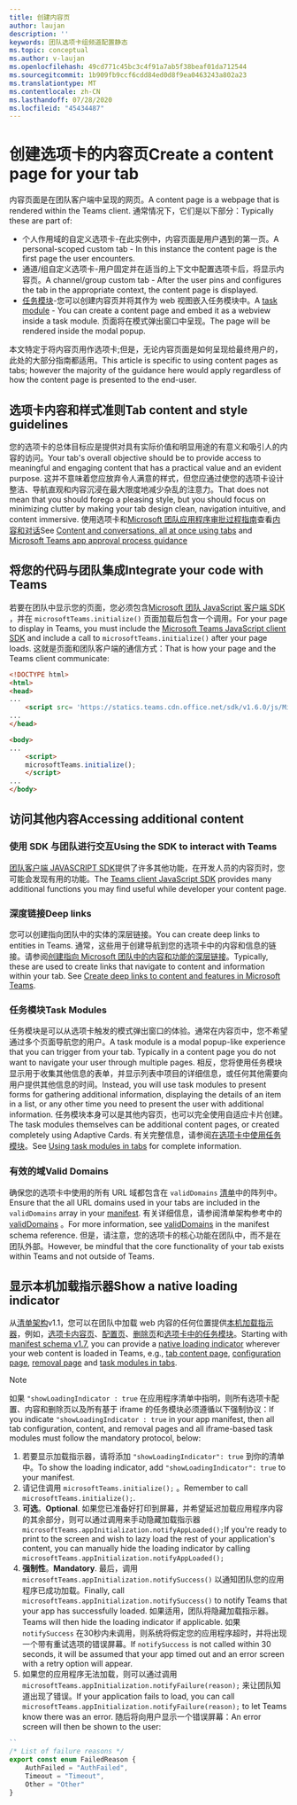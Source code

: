 ```yaml
---
title: 创建内容页
author: laujan
description: ''
keywords: 团队选项卡组频道配置静态
ms.topic: conceptual
ms.author: v-laujan
ms.openlocfilehash: 49cd771c45bc3c4f91a7ab5f38beaf01da712544
ms.sourcegitcommit: 1b909fb9ccf6cdd84ed0d8f9ea0463243a802a23
ms.translationtype: MT
ms.contentlocale: zh-CN
ms.lasthandoff: 07/28/2020
ms.locfileid: "45434487"
---
```

# <a name="create-a-content-page-for-your-tab"></a><span data-ttu-id="85a06-103">创建选项卡的内容页</span><span class="sxs-lookup"><span data-stu-id="85a06-103">Create a content page for your tab</span></span>

<span data-ttu-id="85a06-104">内容页面是在团队客户端中呈现的网页。</span><span class="sxs-lookup"><span data-stu-id="85a06-104">A content page is a webpage that is rendered within the Teams client.</span></span> <span data-ttu-id="85a06-105">通常情况下，它们是以下部分：</span><span class="sxs-lookup"><span data-stu-id="85a06-105">Typically these are part of:</span></span>

* <span data-ttu-id="85a06-106">个人作用域的自定义选项卡-在此实例中，内容页面是用户遇到的第一页。</span><span class="sxs-lookup"><span data-stu-id="85a06-106">A personal-scoped custom tab - In this instance the content page is the first page the user encounters.</span></span>
* <span data-ttu-id="85a06-107">通道/组自定义选项卡-用户固定并在适当的上下文中配置选项卡后，将显示内容页。</span><span class="sxs-lookup"><span data-stu-id="85a06-107">A channel/group custom tab - After the user pins and configures the tab in the appropriate context, the content page is displayed.</span></span>
* <span data-ttu-id="85a06-108">[任务模块](~/task-modules-and-cards/what-are-task-modules.md)-您可以创建内容页并将其作为 web 视图嵌入任务模块中。</span><span class="sxs-lookup"><span data-stu-id="85a06-108">A [task module](~/task-modules-and-cards/what-are-task-modules.md) - You can create a content page and embed it as a webview inside a task module.</span></span> <span data-ttu-id="85a06-109">页面将在模式弹出窗口中呈现。</span><span class="sxs-lookup"><span data-stu-id="85a06-109">The page will be rendered inside the modal popup.</span></span>

<span data-ttu-id="85a06-110">本文特定于将内容页用作选项卡;但是，无论内容页面是如何呈现给最终用户的，此处的大部分指南都适用。</span><span class="sxs-lookup"><span data-stu-id="85a06-110">This article is specific to using content pages as tabs; however the majority of the guidance here would apply regardless of how the content page is presented to the end-user.</span></span>

## <a name="tab-content-and-style-guidelines"></a><span data-ttu-id="85a06-111">选项卡内容和样式准则</span><span class="sxs-lookup"><span data-stu-id="85a06-111">Tab content and style guidelines</span></span>

<span data-ttu-id="85a06-112">您的选项卡的总体目标应是提供对具有实际价值和明显用途的有意义和吸引人的内容的访问。</span><span class="sxs-lookup"><span data-stu-id="85a06-112">Your tab's overall objective should be to provide access to meaningful and engaging content that has a practical value and an evident purpose.</span></span> <span data-ttu-id="85a06-113">这并不意味着您应放弃令人满意的样式，但您应通过使您的选项卡设计整洁、导航直观和内容沉浸在最大限度地减少杂乱的注意力。</span><span class="sxs-lookup"><span data-stu-id="85a06-113">That does not mean that you should forego a pleasing style, but you should focus on minimizing clutter by making your tab design clean, navigation intuitive, and content immersive.</span></span> <span data-ttu-id="85a06-114">使用选项卡和[Microsoft 团队应用程序审批过程指南](~/concepts/deploy-and-publish/appsource/prepare/frequently-failed-cases.md)查看[内容和对话](~/tabs/design/tabs.md)</span><span class="sxs-lookup"><span data-stu-id="85a06-114">See [Content and conversations, all at once using tabs](~/tabs/design/tabs.md) and [Microsoft Teams app approval process guidance](~/concepts/deploy-and-publish/appsource/prepare/frequently-failed-cases.md)</span></span>

## <a name="integrate-your-code-with-teams"></a><span data-ttu-id="85a06-115">将您的代码与团队集成</span><span class="sxs-lookup"><span data-stu-id="85a06-115">Integrate your code with Teams</span></span>

<span data-ttu-id="85a06-116">若要在团队中显示您的页面，您必须包含[Microsoft 团队 JavaScript 客户端 SDK](/javascript/api/overview/msteams-client?view=msteams-client-js-latest) ，并在 `microsoftTeams.initialize()` 页面加载后包含一个调用。</span><span class="sxs-lookup"><span data-stu-id="85a06-116">For your page to display in Teams, you must include the [Microsoft Teams JavaScript client SDK](/javascript/api/overview/msteams-client?view=msteams-client-js-latest) and include a call to `microsoftTeams.initialize()` after your page loads.</span></span> <span data-ttu-id="85a06-117">这就是页面和团队客户端的通信方式：</span><span class="sxs-lookup"><span data-stu-id="85a06-117">That is how your page and the Teams client communicate:</span></span>

```html
<!DOCTYPE html>
<html>
<head>
...
    <script src= 'https://statics.teams.cdn.office.net/sdk/v1.6.0/js/MicrosoftTeams.min.js'></script>
...
</head>

<body>
...
    <script>
    microsoftTeams.initialize();
    </script>
...
</body>
```

## <a name="accessing-additional-content"></a><span data-ttu-id="85a06-118">访问其他内容</span><span class="sxs-lookup"><span data-stu-id="85a06-118">Accessing additional content</span></span>

### <a name="using-the-sdk-to-interact-with-teams"></a><span data-ttu-id="85a06-119">使用 SDK 与团队进行交互</span><span class="sxs-lookup"><span data-stu-id="85a06-119">Using the SDK to interact with Teams</span></span>

<span data-ttu-id="85a06-120">[团队客户端 JAVASCRIPT SDK](~/tabs/how-to/using-teams-client-sdk.md)提供了许多其他功能，在开发人员的内容页时，您可能会发现有用的功能。</span><span class="sxs-lookup"><span data-stu-id="85a06-120">The [Teams client JavaScript SDK](~/tabs/how-to/using-teams-client-sdk.md) provides many additional functions you may find useful while developer your content page.</span></span>

### <a name="deep-links"></a><span data-ttu-id="85a06-121">深度链接</span><span class="sxs-lookup"><span data-stu-id="85a06-121">Deep links</span></span>

<span data-ttu-id="85a06-122">您可以创建指向团队中的实体的深层链接。</span><span class="sxs-lookup"><span data-stu-id="85a06-122">You can create deep links to entities in Teams.</span></span> <span data-ttu-id="85a06-123">通常，这些用于创建导航到您的选项卡中的内容和信息的链接。请参阅[创建指向 Microsoft 团队中的内容和功能的深层链接](~/concepts/build-and-test/deep-links.md)。</span><span class="sxs-lookup"><span data-stu-id="85a06-123">Typically, these are used to create links that navigate to content and information within your tab. See [Create deep links to content and features in Microsoft Teams](~/concepts/build-and-test/deep-links.md).</span></span>

### <a name="task-modules"></a><span data-ttu-id="85a06-124">任务模块</span><span class="sxs-lookup"><span data-stu-id="85a06-124">Task Modules</span></span>

<span data-ttu-id="85a06-125">任务模块是可以从选项卡触发的模式弹出窗口的体验。通常在内容页中，您不希望通过多个页面导航您的用户。</span><span class="sxs-lookup"><span data-stu-id="85a06-125">A task module is a modal popup-like experience that you can trigger from your tab. Typically in a content page you do not want to navigate your user through multiple pages.</span></span> <span data-ttu-id="85a06-126">相反，您将使用任务模块显示用于收集其他信息的表单，并显示列表中项目的详细信息，或任何其他需要向用户提供其他信息的时间。</span><span class="sxs-lookup"><span data-stu-id="85a06-126">Instead, you will use task modules to present forms for gathering additional information, displaying the details of an item in a list, or any other time you need to present the user with additional information.</span></span> <span data-ttu-id="85a06-127">任务模块本身可以是其他内容页，也可以完全使用自适应卡片创建。</span><span class="sxs-lookup"><span data-stu-id="85a06-127">The task modules themselves can be additional content pages, or created completely using Adaptive Cards.</span></span> <span data-ttu-id="85a06-128">有关完整信息，请参阅[在选项卡中使用任务模块](~/task-modules-and-cards/task-modules/task-modules-tabs.md)。</span><span class="sxs-lookup"><span data-stu-id="85a06-128">See [Using task modules in tabs](~/task-modules-and-cards/task-modules/task-modules-tabs.md) for complete information.</span></span>

### <a name="valid-domains"></a><span data-ttu-id="85a06-129">有效的域</span><span class="sxs-lookup"><span data-stu-id="85a06-129">Valid Domains</span></span>

<span data-ttu-id="85a06-130">确保您的选项卡中使用的所有 URL 域都包含在 `validDomains` [清单](~/concepts/build-and-test/apps-package.md)中的阵列中。</span><span class="sxs-lookup"><span data-stu-id="85a06-130">Ensure that the all URL domains used in your tabs are included in the `validDomains` array in your [manifest](~/concepts/build-and-test/apps-package.md).</span></span> <span data-ttu-id="85a06-131">有关详细信息，请参阅清单架构参考中的[validDomains](~/resources/schema/manifest-schema.md#validdomains) 。</span><span class="sxs-lookup"><span data-stu-id="85a06-131">For more information, see [validDomains](~/resources/schema/manifest-schema.md#validdomains) in the manifest schema reference.</span></span> <span data-ttu-id="85a06-132">但是，请注意，您的选项卡的核心功能在团队中，而不是在团队外部。</span><span class="sxs-lookup"><span data-stu-id="85a06-132">However, be mindful that the core functionality of your tab exists within Teams and not outside of Teams.</span></span>

## <a name="show-a-native-loading-indicator"></a><span data-ttu-id="85a06-133">显示本机加载指示器</span><span class="sxs-lookup"><span data-stu-id="85a06-133">Show a native loading indicator</span></span>

<span data-ttu-id="85a06-134">从[清单架构](../../../resources/schema/manifest-schema.md)v1.1，您可以在团队中加载 web 内容的任何位置提供[本机加载指示器](../../../resources/schema/manifest-schema.md#showloadingindicator)，例如，[选项卡内容页](#integrate-your-code-with-teams)、[配置页](configuration-page.md)、[删除页](removal-page.md)和[选项卡中的任务模块](../../../task-modules-and-cards/task-modules/task-modules-tabs.md)。</span><span class="sxs-lookup"><span data-stu-id="85a06-134">Starting with [manifest schema v1.7](../../../resources/schema/manifest-schema.md), you can provide a [native loading indicator](../../../resources/schema/manifest-schema.md#showloadingindicator) wherever your web content is loaded in Teams, e.g., [tab content page](#integrate-your-code-with-teams), [configuration page](configuration-page.md), [removal page](removal-page.md) and [task modules in tabs](../../../task-modules-and-cards/task-modules/task-modules-tabs.md).</span></span>

> [!NOTE]
> <span data-ttu-id="85a06-135">如果 `"showLoadingIndicator : true` 在应用程序清单中指明，则所有选项卡配置、内容和删除页以及所有基于 iframe 的任务模块必须遵循以下强制协议：</span><span class="sxs-lookup"><span data-stu-id="85a06-135">If you indicate  `"showLoadingIndicator : true`  in your app manifest, then all tab configuration, content, and removal pages and all iframe-based task modules must follow the mandatory protocol, below:</span></span>

1. <span data-ttu-id="85a06-136">若要显示加载指示器，请将添加 `"showLoadingIndicator": true` 到你的清单中。</span><span class="sxs-lookup"><span data-stu-id="85a06-136">To show the loading indicator, add `"showLoadingIndicator": true` to your manifest.</span></span> 
2. <span data-ttu-id="85a06-137">请记住调用 `microsoftTeams.initialize();` 。</span><span class="sxs-lookup"><span data-stu-id="85a06-137">Remember to call `microsoftTeams.initialize();`.</span></span>
3. <span data-ttu-id="85a06-138">**可选**。</span><span class="sxs-lookup"><span data-stu-id="85a06-138">**Optional**.</span></span> <span data-ttu-id="85a06-139">如果您已准备好打印到屏幕，并希望延迟加载应用程序内容的其余部分，则可以通过调用来手动隐藏加载指示器`microsoftTeams.appInitialization.notifyAppLoaded();`</span><span class="sxs-lookup"><span data-stu-id="85a06-139">If you're ready to print to the screen and wish to lazy load the rest of your application's content, you can manually hide the loading indicator by calling `microsoftTeams.appInitialization.notifyAppLoaded();`</span></span>
4. <span data-ttu-id="85a06-140">**强制性**。</span><span class="sxs-lookup"><span data-stu-id="85a06-140">**Mandatory**.</span></span> <span data-ttu-id="85a06-141">最后，调用 `microsoftTeams.appInitialization.notifySuccess()` 以通知团队您的应用程序已成功加载。</span><span class="sxs-lookup"><span data-stu-id="85a06-141">Finally, call `microsoftTeams.appInitialization.notifySuccess()` to notify Teams that your app has successfully loaded.</span></span> <span data-ttu-id="85a06-142">如果适用，团队将隐藏加载指示器。</span><span class="sxs-lookup"><span data-stu-id="85a06-142">Teams will then hide the loading indicator if applicable.</span></span> <span data-ttu-id="85a06-143">如果 `notifySuccess` 在30秒内未调用，则系统将假定您的应用程序超时，并将出现一个带有重试选项的错误屏幕。</span><span class="sxs-lookup"><span data-stu-id="85a06-143">If  `notifySuccess`  is not called within 30 seconds, it will be assumed that your app timed out and an error screen with a retry option will appear.</span></span>
5. <span data-ttu-id="85a06-144">如果您的应用程序无法加载，则可以通过调用 `microsoftTeams.appInitialization.notifyFailure(reason);` 来让团队知道出现了错误。</span><span class="sxs-lookup"><span data-stu-id="85a06-144">If your application fails to load, you can call `microsoftTeams.appInitialization.notifyFailure(reason);` to let Teams know there was an error.</span></span> <span data-ttu-id="85a06-145">随后将向用户显示一个错误屏幕：</span><span class="sxs-lookup"><span data-stu-id="85a06-145">An error screen will then be shown to the user:</span></span>

```typescript
``
/* List of failure reasons */
export const enum FailedReason {
    AuthFailed = "AuthFailed",
    Timeout = "Timeout",
    Other = "Other"
}
```
>
